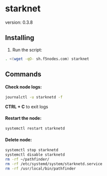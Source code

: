 # starknet

version: 0.3.8

## Installing

1. Run the script:

```sh
. <(wget -qO- sh.f5nodes.com) starknet
```

## Commands

#### Check node logs:

```sh
journalctl -u starknetd -f
```

**CTRL + C** to exit logs

#### Restart the node:

```sh
systemctl restart starknetd
```

#### Delete node:

```sh
systemctl stop starknetd
systemctl disable starknetd
rm -rf ~/pathfinder/
rm -rf /etc/systemd/system/starknetd.service
rm -rf /usr/local/bin/pathfinder
```

